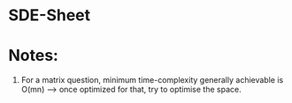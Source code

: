 # SDE-Sheet



# Notes:
1. For a matrix question, minimum time-complexity generally achievable is O(mn) --> once optimized for that, try to optimise the space.